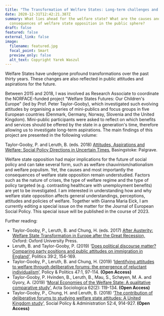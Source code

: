 ```yaml
---
title: "The Transformation of Welfare States: Long-term challenges and opportunities"
date: 2020-12-31T12:42:21.387Z
summary: What lies ahead for the welfare state? What are the causes and
  consequences of welfare state opposition in the public sphere?
draft: false
featured: false
external_link: false
image:
  filename: featured.jpg
  focal_point: Smart
  preview_only: false
  alt_text: Copyright Yarek Waszul
---
```

Welfare States have undergone profound transformations over the past thirty years. These changes are also reflected in public attitudes and aspirations for the future. 

Between 2015 and 2018, I was involved as Research Associate to coordinate the NORFACE-funded project "Welfare States Futures: Our Children's Europe" (led by Prof. Peter Taylor-Gooby), which investigated such evolving attitudes by organising a series of mini-publics and focus groups in five European countries (Denmark, Germany, Norway, Slovenia and the United Kingdom). Mini-public participants were asked to reflect on which benefits and services should be offered by the state in a generation's time, therefore allowing us to investigate long-term aspirations. The main findings of this project are presented in the following volume:

Taylor-Gooby, P. and Leruth, B. (eds. 2018) [Attitudes, Aspirations and Welfare: Social Policy Directions in Uncertain Times](https://www.palgrave.com/gp/book/9783319757827), Basingstoke: Palgrave.

Welfare state opposition had major implications for the future of social policy and can take several form, such as welfare chauvinism/nationalism and welfare populism. Yet, the causes and most importantly the consequences of welfare state opposition remain understudied. Factors such as the nature of crises, the type of welfare regime and the type of policy targeted (e.g. contrasting healthcare with unemployment benefits) are yet to be investigated. I am interested in understanding how and why welfare state opposition affects general understandings, perceptions, attitudes and policies of welfare. Together with Gianna Maria Eick, I am currently editing a special issue on the matter for the Journal of European Social Policy. This special issue will be published in the course of 2023.

Further reading:

* Taylor-Gooby, P., Leruth, B. and Chung, H. (eds. 2017) [After Austerity: Welfare State Transformation in Europe after the Great Recession,](https://global.oup.com/academic/product/after-austerity-9780198790266?cc=nl&lang=en&) Oxford: Oxford University Press.
* Leruth, B. and Taylor-Gooby, P. (2019) ‘[Does political discourse matter? Comparing party positions and public attitudes on immigration in England](https://doi.org/10.1177%2F0263395718755566)’, Politics 39:2, 154-169. 
* Taylor-Gooby, P., Leruth, B. and Chung, H. (2019) ‘[Identifying attitudes to welfare through deliberative forums: the emergence of reluctant individualism](https://www.ingentaconnect.com/contentone/tpp/pap/2019/00000047/00000001/art00006)’, Policy & Politics 47:1, 97-114. **(Open Access)**
* Taylor-Gooby, P. Hvinden, B., Leruth, B., Mau, S., Schøyen, M. A. and Gyory, A.  (2019) ‘[Moral Economies of the Welfare State: A qualitative comparative study](https://doi.org/10.1177%2F0001699318774835)’, Acta Sociologica 62(2): 119-134. **(Open Access)**
* Taylor-Gooby, P., Chung, H. and Leruth, B. (2018) ‘[The contribution of deliberative forums to studying welfare state attitudes: A United Kingdom study](https://doi.org/10.1111/spol.12405)’, Social Policy & Administration 52:4, 914-927. **(Open Access)**
